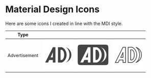 # Material Design Icons

Here are some icons I created in line with the MDI style.


|Type| | | |
|-|-|-|-|
|Advertisement|![normal](./renders/ad.png)|![box](./renders/ad-box.png)|![outline](./renders/ad-outline.png)|
